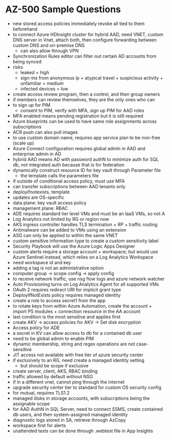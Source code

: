 # AZ-500 Sample Questions
- new stored access policies immediately revoke all tied to them beforehand
- to connect Azure HDInsight cluster for hybrid AAD, need VNET, custom DNS server in Vnet, attach both, then configure forwarding between custom DNS and on-premise DNS
  - can also allow through VPN
- Synchronization Rules editor can filter out certain AD accounts from being synced
- risks
  - leaked = high
  - sign-ins from anonymous ip + atypical travel + suspicious activity + unfamiliar = medium
  - infected devices = low
- create access review program, then a control, and then group owners
- if members can review themselves, they are the only ones who can
- to sign up for PIM
  - consent to PIM, verify with MFA, sign up PIM for AAD roles
- MFA enabled means pending registration but it is still required
- Azure blueprints can be used to have same role assignments across subscriptions
- ACR push can also pull images
- to use custom domain name, requires app service plan to be non-free (scale up)
- Azure Connect configuration requires global admin in AAD and enterprise admin in AD
- hybrid AAD means AD with password authN to minimize auth for SQL db, not integrated auth because that is for federation
- dynamically construct resource ID for key vault through Parameter file
  - the template calls the parameters file
- if outside of conditional access policy, must use MFA
- can transfer subscriptions between AAD tenants only
- deployifnotexists, template
- updates are OS-specific
- data plane: key vault access policy
- management plane: RBAC
- ADE requires standard tier level VMs and must be an IaaS VMs, so not A
- Log Analytics not limited by RG or region now
- AKS ingress controller handles TLS termination + RP + traffic routing
- Antimalware can be added to VMs using an extension 
- ASG can only be applied to within the same VNET
- custom sensitive information type to create a custom sensitivity label
- Security Playbook will use the Azure Logic Apps Designer 
- custom alerts require a storage account + workspace; but would use Azure Sentinel instead, which relies on a Log Analytics Workspace
- need workspace id and key
- adding a tag is not an administrative option
- computer group -> scope config -> apply config
- to receive network traffic, use nsg flow logs and azure network watcher
- Auto Provisioning turns on Log Analytics Agent for all supported VMs
- OAuth 2 requires redirect URI for implicit grant type
- DeployIfNotExists policy requires managed identity
- create a role to access secret1 from the app
- to rotate keys from within Azure Automation, create the account + import PS modules + connection resource in the AA account
- last condition is the most sensitive and applies first
- create AKV -> access policies for AKV -> Set disk encryption
- Access policy for ADE 
- a secret in KV can allow access to db for a contained db user
- need to be global admin to enable PIM
- dynamic membership, string and regex operations are not case-sensitive
- JIT access not available with free tier of azure security center
- if exclusively to an RG, need create a managed identity setting
  - but should be scope if exclusive
- create server, client, AKS, RBAC binding
- traffic allowed by default without NSG
- if in a different vnet, cannot ping through the internet
- upgrade security center tier to standard for custom OS security config
- for mutual, requires TLS1.2
- managed disks in storage accounts, with subscriptions being the assignable scope
- for AAD AuthN in SQL Server, need to connect SSMS, create contained db users, and then system-assigned managed identity
- diagnostic logs stored in SA, retrieve through AzCopy
- workspace first for alerts
- unattended tests can be done through .webtest file in App Insights